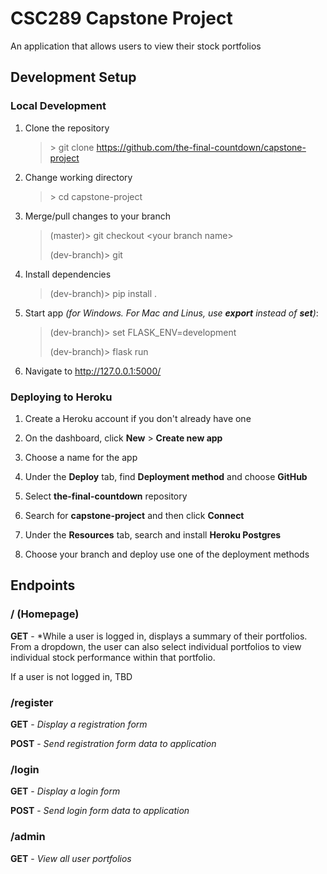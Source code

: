 # CSC289 Capstone Project

An application that allows users to view their stock portfolios

## Development Setup

### Local Development

1. Clone the repository
    > \> git clone https://github.com/the-final-countdown/capstone-project

2. Change working directory
    > \> cd capstone-project

3. Merge/pull changes to your branch
    > (master)> git checkout \<your branch name\>
    >
    > (dev-branch)> git 

4. Install dependencies
    > (dev-branch)> pip install .

5. Start app *(for Windows. For Mac and Linus, use **export** instead of **set**)*:
    > (dev-branch)> set FLASK_ENV=development
    >
    > (dev-branch)> flask run

6. Navigate to http://127.0.0.1:5000/

### Deploying to Heroku

1. Create a Heroku account if you don't already have one

2. On the dashboard, click **New** > **Create new app**

3. Choose a name for the app

4. Under the **Deploy** tab, find **Deployment method** and choose **GitHub**

5. Select **the-final-countdown** repository

6. Search for **capstone-project** and then click **Connect**

7. Under the **Resources** tab, search and install **Heroku Postgres**

8. Choose your branch and deploy use one of the deployment methods

## Endpoints

### / (Homepage)

**GET** - *While a user is logged in, displays a summary of their portfolios. From a dropdown,
the user can also select individual portfolios to view individual stock performance within
that portfolio.

If a user is not logged in, TBD

### /register

**GET** - *Display a registration form*

**POST** - *Send registration form data to application*

### /login

**GET** - *Display a login form*

**POST** - *Send login form data to application*

### /admin

**GET** - *View all user portfolios*